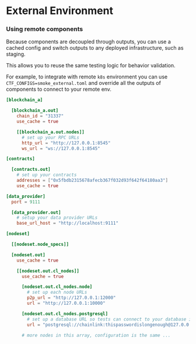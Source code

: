 # External Environment

### Using remote components

Because components are decoupled through outputs, you can use a cached config and switch outputs to any deployed infrastructure, such as staging. 

This allows you to reuse the same testing logic for behavior validation.

For example, to integrate with remote `k8s` environment you can use `CTF_CONFIGS=smoke_external.toml` and override all the outputs of components to connect to your remote env.

```toml
[blockchain_a]

  [blockchain_a.out]
    chain_id = "31337"
    use_cache = true

    [[blockchain_a.out.nodes]]
      # set up your RPC URLs
      http_url = "http://127.0.0.1:8545"
      ws_url = "ws://127.0.0.1:8545"

[contracts]

  [contracts.out]
    # set up your contracts
    addresses = ["0x5fbdb2315678afecb367f032d93f642f64180aa3"]
    use_cache = true

[data_provider]
  port = 9111

  [data_provider.out]
    # setup your data provider URLs
    base_url_host = "http://localhost:9111"

[nodeset]

  [[nodeset.node_specs]]

  [nodeset.out]
    use_cache = true

    [[nodeset.out.cl_nodes]]
      use_cache = true

      [nodeset.out.cl_nodes.node]
        # set up each node URLs
        p2p_url = "http://127.0.0.1:12000"
        url = "http://127.0.0.1:10000"

      [nodeset.out.cl_nodes.postgresql]
        # set up a database URL so tests can connect to your database if needed
        url = "postgresql://chainlink:thispasswordislongenough@127.0.0.1:13000/db_0?sslmode=disable"
      
      # more nodes in this array, configuration is the same ...
```
